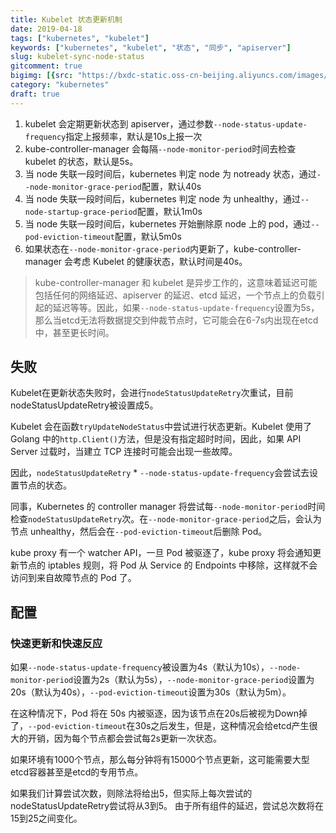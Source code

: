 ```yaml
---
title: Kubelet 状态更新机制
date: 2019-04-18
tags: ["kubernetes", "kubelet"]
keywords: ["kubernetes", "kubelet", "状态", "同步", "apiserver"]
slug: kubelet-sync-node-status
gitcomment: true
bigimg: [{src: "https://bxdc-static.oss-cn-beijing.aliyuncs.com/images/g1dt2.jpg", desc: "STEP"}]
category: "kubernetes"
draft: true
---
```


1. kubelet 会定期更新状态到 apiserver，通过参数`--node-status-update-frequency`指定上报频率，默认是10s上报一次
2. kube-controller-manager 会每隔`--node-monitor-period`时间去检查 kubelet 的状态，默认是5s。
3. 当 node 失联一段时间后，kubernetes 判定 node 为 notready 状态，通过`--node-monitor-grace-period`配置，默认40s
4. 当 node 失联一段时间后，kubernetes 判定 node 为 unhealthy，通过`--node-startup-grace-period`配置，默认1m0s
5. 当 node 失联一段时间后，kubernetes 开始删除原 node 上的 pod，通过`--pod-eviction-timeout`配置，默认5m0s
3. 如果状态在`--node-monitor-grace-period`内更新了，kube-controller-manager 会考虑 Kubelet 的健康状态，默认时间是40s。

> kube-controller-manager 和 kubelet 是异步工作的，这意味着延迟可能包括任何的网络延迟、apiserver 的延迟、etcd 延迟，一个节点上的负载引起的延迟等等。因此，如果`--node-status-update-frequency`设置为5s，那么当etcd无法将数据提交到仲裁节点时，它可能会在6-7s内出现在etcd中，甚至更长时间。


## 失败
Kubelet在更新状态失败时，会进行`nodeStatusUpdateRetry`次重试，目前nodeStatusUpdateRetry被设置成5。

Kubelet 会在函数`tryUpdateNodeStatus`中尝试进行状态更新。Kubelet 使用了 Golang 中的`http.Client()`方法，但是没有指定超时时间，因此，如果 API Server 过载时，当建立 TCP 连接时可能会出现一些故障。

因此，`nodeStatusUpdateRetry` * `--node-status-update-frequency`会尝试去设置节点的状态。

同事，Kubernetes 的 controller manager 将尝试每`--node-monitor-period`时间检查`nodeStatusUpdateRetry`次。在`--node-monitor-grace-period`之后，会认为节点 unhealthy，然后会在`--pod-eviction-timeout`后删除 Pod。

kube proxy 有一个 watcher API，一旦 Pod 被驱逐了，kube proxy 将会通知更新节点的 iptables 规则，将 Pod 从 Service 的 Endpoints 中移除，这样就不会访问到来自故障节点的 Pod 了。

## 配置
### 快速更新和快速反应
如果`--node-status-update-frequency`被设置为4s（默认为10s），`--node-monitor-period`设置为2s（默认为5s），`--node-monitor-grace-period`设置为20s（默认为40s），`--pod-eviction-timeout`设置为30s（默认为5m）。

在这种情况下，Pod 将在 50s 内被驱逐，因为该节点在20s后被视为Down掉了，`--pod-eviction-timeout`在30s之后发生，但是，这种情况会给etcd产生很大的开销，因为每个节点都会尝试每2s更新一次状态。

如果环境有1000个节点，那么每分钟将有15000个节点更新，这可能需要大型etcd容器甚至是etcd的专用节点。

如果我们计算尝试次数，则除法将给出5，但实际上每次尝试的nodeStatusUpdateRetry尝试将从3到5。 由于所有组件的延迟，尝试总次数将在15到25之间变化。



